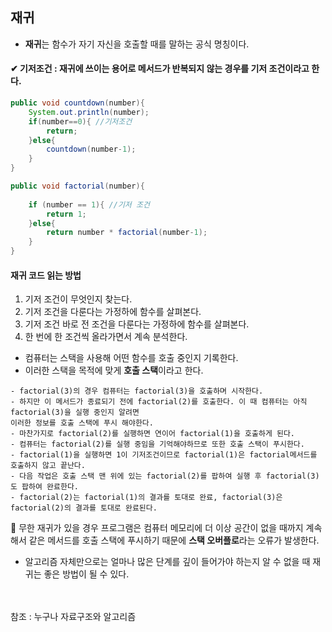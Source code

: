 ## 재귀
- **재귀**는 함수가 자기 자신을 호출할 때를 말하는 공식 명칭이다.
#### ✔ **기저조건** : 재귀에 쓰이는 용어로 메서드가 반복되지 않는 경우를 **기저 조건이라고 한다.**
~~~java
public void countdown(number){
    System.out.println(number);
    if(number==0){ //기저조건
        return;
    }else{
        countdown(number-1);
    }
}

public void factorial(number){
    
    if (number == 1){ //기저 조건
        return 1;
    }else{
        return number * factorial(number-1);
    }
}
~~~

#### **재귀 코드 읽는 방법**
1. 기저 조건이 무엇인지 찾는다.
2. 기저 조건을 다룬다는 가정하에 함수를 살펴본다.
3. 기저 조건 바로 전 조건을 다룬다는 가정하에 함수를 살펴본다.
4. 한 번에 한 조건씩 올라가면서 계속 분석한다.

- 컴퓨터는 스택을 사용해 어떤 함수를 호출 중인지 기록한다. 
- 이러한 스택을 목적에 맞게 **호출 스택**이라고 한다.
~~~
- factorial(3)의 경우 컴퓨터는 factorial(3)을 호출하며 시작한다.
- 하지만 이 메서드가 종료되기 전에 factorial(2)를 호출한다. 이 때 컴퓨터는 아직 factorial(3)을 실행 중인지 알려면 
이러한 정보를 호출 스택에 푸시 해야한다.
- 마찬가지로 factorial(2)를 실행하면 연이어 factorial(1)을 호출하게 된다.
- 컴퓨터는 factorial(2)를 실행 중임을 기억해야하므로 또한 호출 스택이 푸시한다.
- factorial(1)을 실행하면 1이 기저조건이므로 factorial(1)은 factorial메서드를 호출하지 않고 끝난다.
- 다음 작업은 호출 스택 맨 위에 있는 factorial(2)를 팝하여 실행 후 factorial(3)도 팝하여 완료한다.
- factorial(2)는 factorial(1)의 결과를 토대로 완료, factorial(3)은 factorial(2)의 결과를 토대로 완료된다.
~~~
📌 무한 재귀가 있을 경우 프로그램은 컴퓨터 메모리에 더 이상 공간이 없을 때까지 계속해서 같은 메서드를 호출 스택에 푸시하기 때문에 **스택 오버플로**라는 오류가 발생한다.
- 알고리즘 자체만으로는 얼마나 많은 단계를 깊이 들어가야 하는지 알 수 없을 때 재귀는 좋은 방법이 될 수 있다.



<br><br>
참조 : 누구나 자료구조와 알고리즘